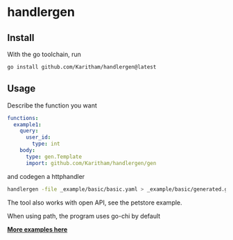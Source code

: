# handlergen

## Install

With the go toolchain, run

```sh
go install github.com/Karitham/handlergen@latest
```

## Usage

Describe the function you want

```yml
functions:
  example1:
    query:
      user_id:
        type: int
    body:
      type: gen.Template
      import: github.com/Karitham/handlergen/gen
```

and codegen a httphandler

```sh
handlergen -file _example/basic/basic.yaml > _example/basic/generated.go
```

The tool also works with open API, see the petstore example.

When using path, the program uses go-chi by default

**[More examples here](_example)**
